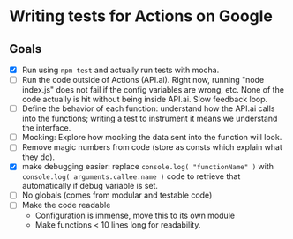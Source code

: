 # Writing tests for Actions on Google

## Goals

- [x] Run using `npm test` and actually run tests with mocha.
- [ ] Run the code outside of Actions (API.ai). Right now, running "node index.js" does not fail if the config variables are wrong, etc. None of the code actually is hit without being inside API.ai. Slow feedback loop.
- [ ] Define the behavior of each function: understand how the API.ai calls into the functions; writing a test to instrument it means we understand the interface.
- [ ] Mocking: Explore how mocking the data sent into the function will look.
- [ ] Remove magic numbers from code (store as consts which explain what they do).
- [x] make debugging easier: replace `console.log( "functionName" )` with `console.log( arguments.callee.name )` code to retrieve that automatically if debug variable is set.
- [ ] No globals (comes from modular and testable code)
- [ ] Make the code readable
  * Configuration is immense, move this to its own module
  * Make functions < 10 lines long for readability.
